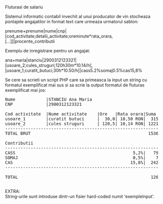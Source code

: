 Fluturasi de salariu

Sistemul informatic contabil invechit al unui producator de vin stocheaza pontajele angajatilor in format text care urmeaza urmatorul sablon: 

prenume+prenume|nume|cnp|\[cod_activitate;detalii_activitate;oreminute\*rata_orara,\[...]]|procente_contributii


Exemplu de inregistrare pentru un angajat:

ana+maria|stanciu|2900312123321|\[usoare_2;cules_struguri;120h30m\*10.14/h\],\[usoare_1;curatit_butuci;30h\*10.50/h]|cass5.2%somaj0.5%cas15,8%


Se cere sa scrieti un script PHP care sa primeasca la input un string cu formatul exemplificat mai sus si sa scrie la output formatul de fluturas exemplificat mai jos:
<pre>
Nume            |STANCIU Ana Maria  
CNP             |2900312123321  
  
Cod activitate  |Nume activitate    |Ore   |Rata orara|Suma primita  
usoare_1        |curatit butuci     |  30,0| 10,50 RON|  315,00 RON  
usoare_2        |cules struguri     | 120,5| 10,14 RON| 1221,87 RON  
-------------------------------------------------------------------  
TOTAL BRUT                                              1536,87 RON  

Contributii  
-------------------------------------------------------------------  
CASS                                              5,2%|   79,92 RON  
SOMAJ                                             0,5%|    7,68 RON  
CAS                                              15,8%|  242,82 RON  
-------------------------------------------------------------------  
  
TOTAL                                                    1206,45 RON          

</pre>
EXTRA:  
	String-urile sunt introduse dintr-un fisier hard-coded numit 'exempleInput'.

